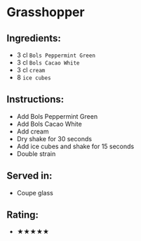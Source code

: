 # Grasshopper

## Ingredients:
- 3 cl `Bols Peppermint Green`
- 3 cl `Bols Cacao White`
- 3 cl `cream`
- 8 `ice cubes`

## Instructions:
- Add Bols Peppermint Green
- Add Bols Cacao White
- Add cream
- Dry shake for 30 seconds
- Add ice cubes and shake for 15 seconds
- Double strain

## Served in:
- Coupe glass

## Rating:
- ★★★★★